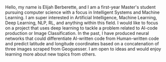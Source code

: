 Hello, my name is Elijah Berberette, and I am a first-year Master's student pursuing computer science with a focus in Intelligent Systems and Machine Learning. I am super interested in Artificial Intelligence, Machine Learning, Deep Learning, NLP, RL, and anything within this field. I would like to focus on a project that uses deep learning to tackle a problem related to AI-code production or Image Classification. In the past, I have produced neural networks that could differentiate AI-written code from Human-written code and predict latitude and longitude coordinates based on a concatenation of three images scraped from Geoguesser. I am open to ideas and would enjoy learning more about new topics from others.
